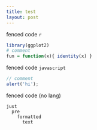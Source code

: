 ```yaml
---
title: test
layout: post
---
```


fenced code `r`
```r
library(ggplot2)
# comment
fun = function(x){ identity(x) }
```

fenced code `javascript`
```javascript
// comment
alert('hi');
```

fenced code (no lang)
```
just
  pre
    formatted
      text
```
